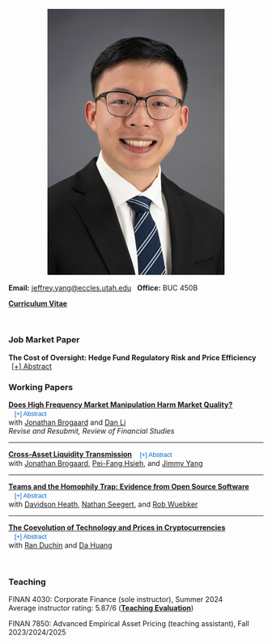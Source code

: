 <style>
.inner {
  max-width: 900px !important;
  width: 100% !important;
  margin: 0 auto !important;
}
</style>


<p align="center"> 
<img src="images/jy_2024.jpg" width="350">
</p>

**Email:** jeffrey.yang@eccles.utah.edu &nbsp;  **Office:** BUC 450B

**[Curriculum Vitae](CV_Jeffrey_Yang.pdf)**

<br>

### Job Market Paper

<div class="paper-title-container">
  <strong>
    <!-- <a href="#"> -->
    The Cost of Oversight: Hedge Fund Regulatory Risk and Price Efficiency
    <!-- </a> -->
  </strong>
  <a href="#"
     id="btn-abs0"
     class="abs-toggle"
     onclick="toggleAbstract('abs0','btn-abs0'); return false;"
     style="margin-left:6px;">
     [+] Abstract
  </a>
</div>

<div id="abs0" style="display:none; margin:5px 0 10px 0;">
  <p>Regulators seek to deter misconduct and maintain orderly markets through enforcement. However, hedge funds employ strategies that are difficult to classify as legitimate or manipulative. Regulatory risk, the likelihood of investigation or litigation, deters manipulation but can also discourage legitimate trading. Thus, the net effect on financial markets is an empirical question. This paper examines the impact of hedge fund regulatory risk on stock market efficiency. Increased regulatory risk hurts both weak-form price efficiency and price informativeness, as hedge funds reduce informed trading in response. The results indicate that efficiency gains from deterring manipulation are outweighed by efficiency losses from reduced legitimate trading.</p>
</div>


### Working Papers

**[Does High Frequency Market Manipulation Harm Market Quality?](https://papers.ssrn.com/sol3/papers.cfm?abstract_id=4280120)** 
<button id="btn-abs1" onclick="toggleAbstract('abs1','btn-abs1')" 
  style="border:none; background:none; color:#0066cc; cursor:pointer; font-size:90%; margin-left:6px;">
  [+] Abstract
</button>  
with [Jonathan Brogaard](https://brogaard.utah.edu/) and [Dan Li](https://myweb.cuhk.edu.cn/lidan)  
_Revise and Resubmit, Review of Financial Studies_

<div id="abs1" style="display:none; margin:5px 0 10px 0;">
  <p>
    Manipulation of financial markets has long been a concern. With the automation of financial markets, the potential for high frequency manipulation has arisen. Yet, such behavior is hidden within vast sums of order book data, making it difficult to define and to detect. We develop a tangible definition of one type of manipulation, spoofing. Using proprietary user-level identified order book data, we show the determinants of spoofing. Exploiting SEC Litigation Releases and lagged spoofing profitability as instruments, we show causal evidence that spoofing increases volatility and transaction costs, and decreases price efficiency. The findings indicate that spoofing harms market quality.
  </p>
</div>

---

**[Cross-Asset Liquidity Transmission](https://papers.ssrn.com/sol3/papers.cfm?abstract_id=4875686)** 
<button id="btn-abs2" onclick="toggleAbstract('abs2','btn-abs2')" 
  style="border:none; background:none; color:#0066cc; cursor:pointer; font-size:90%; margin-left:6px;">
  [+] Abstract
</button>  
with [Jonathan Brogaard](https://brogaard.utah.edu/), [Pei-Fang Hsieh](https://mx.nthu.edu.tw/~pfhsieh/), and [Jimmy Yang](https://business.oregonstate.edu/users/jimmy-yang)  

<div id="abs2" style="display:none; margin:5px 0 10px 0;">
  <p>
    We study cross-asset liquidity transmission using a proprietary dataset that tracks trader activity across multiple asset classes. We find that derivatives market makers’ hedging demand worsens liquidity in the stock market. We establish causality by exploiting an exogenous shock in hedging caused by increased options market making incentives. Market maker hedging transmits liquidity from derivatives to stocks, with trade imbalances driving hedging demand and causing asymmetric trading in the stock market. Hedging trades have permanent price impacts, indicating information transfer at the expense of stock market quality. Aggressive end-of-day hedging further consumes liquidity, consistent with its role in intraday momentum.
  </p>
</div>

---

**[Teams and the Homophily Trap: Evidence from Open Source Software](https://papers.ssrn.com/sol3/papers.cfm?abstract_id=5395207)** 
<button id="btn-abs4" onclick="toggleAbstract('abs4','btn-abs4')" 
  style="border:none; background:none; color:#0066cc; cursor:pointer; font-size:90%; margin-left:6px;">
  [+] Abstract
</button>  
with [Davidson Heath](http://davidsontheath.github.io/), [Nathan Seegert](http://www.nathanseegert.com/), and [Rob Wuebker](https://rwuebker.notion.site/RO-R-WU-K-R-f974e372aad24db1bea26d097f855033)  

<div id="abs4" style="display:none; margin:5px 0 10px 0;">
  <p>
    Many real-world teams—for example startups, scientific collaborations, and the open-source software community—form through self-selection rather than assignment. Yet most empirical research on team diversity and performance focuses on teams are already formed, or a field experiment where team members have been randomly assigned. This paper examines how diversity emerges and affects performance in endogenously formed teams using a panel of over 148,000 open source software project-years from GitHub. We document three main findings. First, homophily—the tendency to affiliate with similar others—drives team formation, resulting in widespread and persistent homogeneity in endogenously formed teams. Second, diversity improves project performance, with the greatest gains observed among teams that were initially homogeneous. Third, we empirically document the "homophily trap" in endogenously-formed teams, showing that the very mechanism that fosters early team emergence and cohesion inhibits a team's long-run performance by deterring outsider entry. Finally, we show that the coordination costs of diversity, two measures of team dysfunction—higher contributor exit and team fracture—arise primarily at high levels of heterogeneity. These results highlight a central tradeoff in team formation: early interpersonal fit may come at the expense of long-run adaptability and success.
  </p>
</div>

---

**[The Coevolution of Technology and Prices in Cryptocurrencies](https://papers.ssrn.com/sol3/papers.cfm?abstract_id=5426235)** 
<button id="btn-abs3" onclick="toggleAbstract('abs3','btn-abs3')" 
  style="border:none; background:none; color:#0066cc; cursor:pointer; font-size:90%; margin-left:6px;">
  [+] Abstract
</button>  
with [Ran Duchin](https://sites.google.com/view/randuchin) and [Da Huang](https://dahuang-finance.github.io/)  

<div id="abs3" style="display:none; margin:5px 0 10px 0;">
  <p>
    This paper studies the joint dynamics of cryptocurrency technology, returns, and labor markets for developers. We construct high-frequency measures of GitHub bug reports ("Technology Flaws") and code commits ("Technology Development") for major coins. The main results are twofold. First, a new Technology Flaw predicts a 7 bp drop in next-day returns without future reversals. Second, a 1% decrease in coin valuation leads to a 0.14% decrease in Technology Development labor. These findings suggest that technology is a fundamental factor in cryptocurrency prices, and that prices and technology development coevolve through a bidirectional feedback mechanism.
  </p>
</div>

<script>
function toggleAbstract(absId, btnId) {
  var abs = document.getElementById(absId);
  var btn = document.getElementById(btnId);
  if (abs.style.display === "none") {
    abs.style.display = "block";
    btn.textContent = "[–] Abstract";
  } else {
    abs.style.display = "none";
    btn.textContent = "[+] Abstract";
  }
}
</script>


<br>

### Teaching

FINAN 4030: Corporate Finance (sole instructor), Summer 2024 <br>
Average instructor rating: 5.87/6 (**[Teaching Evaluation](finan_4030_evals.pdf)**)

FINAN 7850: Advanced Empirical Asset Pricing (teaching assistant), Fall 2023/2024/2025



